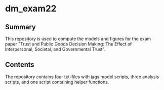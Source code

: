 # dm_exam22

## Summary 

This repository is used to compute the models and figures for the exam paper "Trust and Public Goods Decision Making: The Effect of Interpersonal, Societal, and Governmental Trust".

## Contents
The repository contains four txt-files with jags model scripts, three analysis scripts, and one script containing helper functions. 
